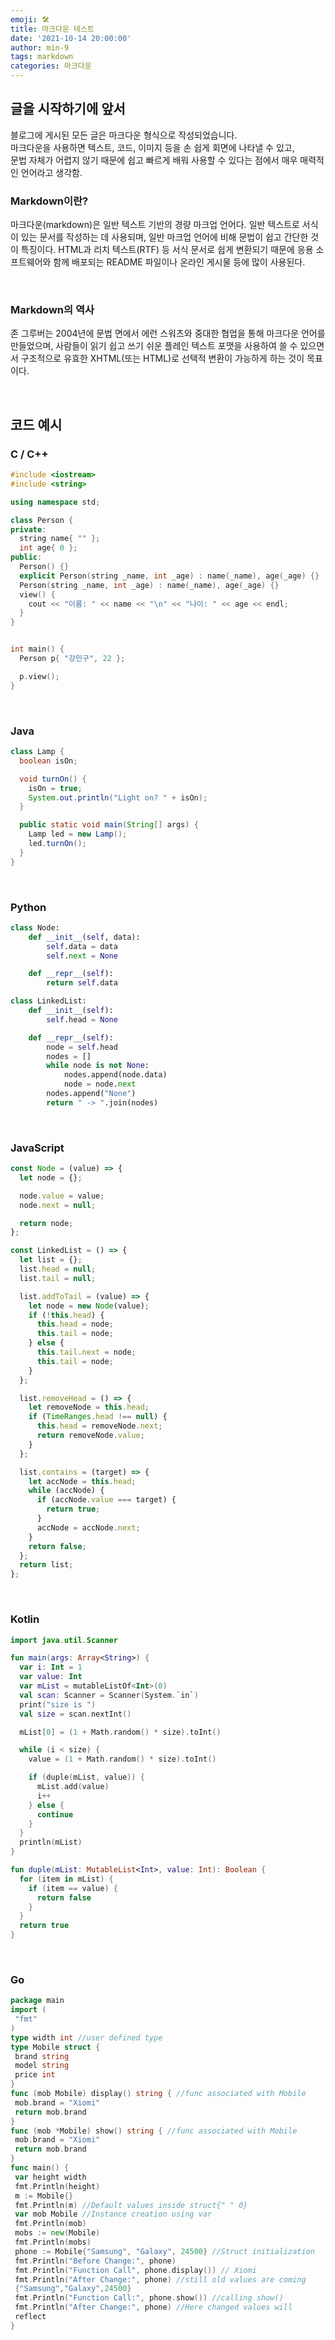 ```yaml
---
emoji: 🛠
title: 마크다운 테스트
date: '2021-10-14 20:00:00'
author: min-9
tags: markdown
categories: 마크다운
---
```


## 글을 시작하기에 앞서

블로그에 게시된 모든 글은 마크다운 형식으로 작성되었습니다.  
마크다운을 사용하면 텍스트, 코드, 이미지 등을 손 쉽게 회면에 나타낼 수 있고,  
문법 자체가 어렵지 않기 때문에 쉽고 빠르게 배워 사용할 수 있다는 점에서 매우 매력적인 언어라고 생각함.

### Markdown이란?

마크다운(markdown)은 일반 텍스트 기반의 경량 마크업 언어다. 일반 텍스트로 서식이 있는 문서를 작성하는 데 사용되며, 일반 마크업 언어에 비해 문법이 쉽고 간단한 것이 특징이다. HTML과 리치 텍스트(RTF) 등 서식 문서로 쉽게 변환되기 때문에 응용 소프트웨어와 함께 배포되는 README 파일이나 온라인 게시물 등에 많이 사용된다.

<br>

### Markdown의 역사

존 그루버는 2004년에 문법 면에서 에런 스워츠와 중대한 협업을 통해 마크다운 언어를 만들었으며, 사람들이 읽기 쉽고 쓰기 쉬운 플레인 텍스트 포맷을 사용하여 쓸 수 있으면서 구조적으로 유효한 XHTML(또는 HTML)로 선택적 변환이 가능하게 하는 것이 목표이다.

<br>

## 코드 예시

### C / C++

```cpp
#include <iostream>
#include <string>

using namespace std;

class Person {
private:
  string name{ "" };
  int age{ 0 };
public:
  Person() {}
  explicit Person(string _name, int _age) : name(_name), age(_age) {}
  Person(string _name, int _age) : name(_name), age(_age) {}
  view() {
    cout << "이름: " << name << "\n" << "나이: " << age << endl;
  }
}


int main() {
  Person p{ "강민구", 22 };

  p.view();
}
```

<br>

### Java

```java
class Lamp {
  boolean isOn;

  void turnOn() {
    isOn = true;
    System.out.println("Light on? " + isOn);
  }

  public static void main(String[] args) {
    Lamp led = new Lamp();
    led.turnOn();
  }
}
```

<br>

### Python

```python
class Node:
    def __init__(self, data):
        self.data = data
        self.next = None

    def __repr__(self):
        return self.data

class LinkedList:
    def __init__(self):
        self.head = None

    def __repr__(self):
        node = self.head
        nodes = []
        while node is not None:
            nodes.append(node.data)
            node = node.next
        nodes.append("None")
        return " -> ".join(nodes)
```

<br>

### JavaScript

```jsx
const Node = (value) => {
  let node = {};

  node.value = value;
  node.next = null;

  return node;
};

const LinkedList = () => {
  let list = {};
  list.head = null;
  list.tail = null;

  list.addToTail = (value) => {
    let node = new Node(value);
    if (!this.head) {
      this.head = node;
      this.tail = node;
    } else {
      this.tail.next = node;
      this.tail = node;
    }
  };

  list.removeHead = () => {
    let removeNode = this.head;
    if (TimeRanges.head !== null) {
      this.head = removeNode.next;
      return removeNode.value;
    }
  };

  list.contains = (target) => {
    let accNode = this.head;
    while (accNode) {
      if (accNode.value === target) {
        return true;
      }
      accNode = accNode.next;
    }
    return false;
  };
  return list;
};
```

<br>

### Kotlin

```kotlin
import java.util.Scanner

fun main(args: Array<String>) {
  var i: Int = 1
  var value: Int
  var mList = mutableListOf<Int>(0)
  val scan: Scanner = Scanner(System.`in`)
  print("size is ")
  val size = scan.nextInt()

  mList[0] = (1 + Math.random() * size).toInt()

  while (i < size) {
    value = (1 + Math.random() * size).toInt()

    if (duple(mList, value)) {
      mList.add(value)
      i++
    } else {
      continue
    }
  }
  println(mList)
}

fun duple(mList: MutableList<Int>, value: Int): Boolean {
  for (item in mList) {
    if (item == value) {
      return false
    }
  }
  return true
}
```

<br>

### Go

```go
package main
import (
 "fmt"
)
type width int //user defined type
type Mobile struct {
 brand string
 model string
 price int
}
func (mob Mobile) display() string { //func associated with Mobile
 mob.brand = "Xiomi"
 return mob.brand
}
func (mob *Mobile) show() string { //func associated with Mobile
 mob.brand = "Xiomi"
 return mob.brand
}
func main() {
 var height width
 fmt.Println(height)
 m := Mobile{}
 fmt.Println(m) //Default values inside struct{" " 0}
 var mob Mobile //Instance creation using var
 fmt.Println(mob)
 mobs := new(Mobile)
 fmt.Println(mobs)
 phone := Mobile{"Samsung", "Galaxy", 24500} //Struct initialization
 fmt.Println("Before Change:", phone)
 fmt.Println("Function Call", phone.display()) // Xiomi
 fmt.Println("After Change:", phone) //still old values are coming
 {"Samsung","Galaxy",24500}
 fmt.Println("Function Call:", phone.show()) //calling show()
 fmt.Println("After Change:", phone) //Here changed values will
 reflect
}
```

```toc

```
